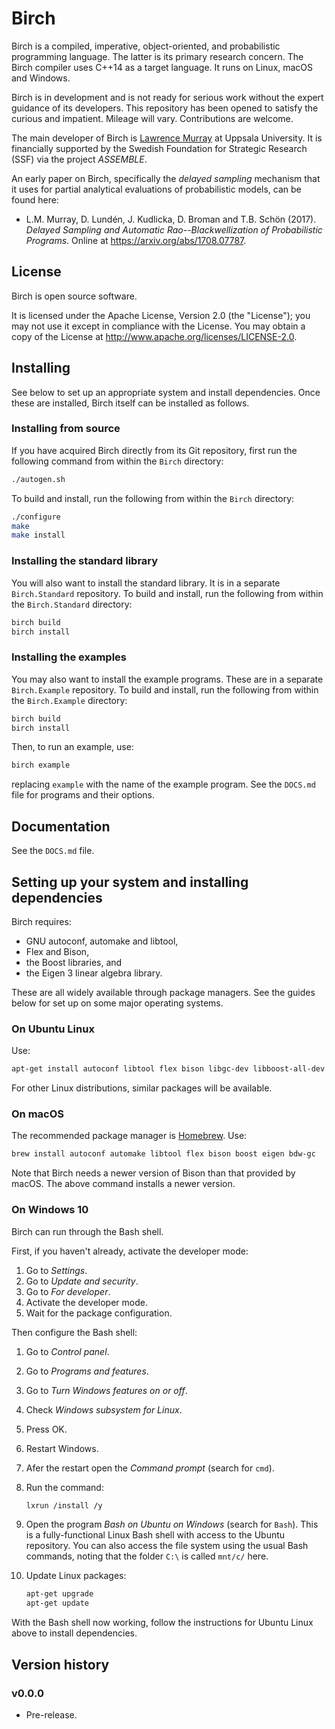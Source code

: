 # Birch

Birch is a compiled, imperative, object-oriented, and probabilistic programming language. The latter is its primary research concern. The Birch compiler uses C++14 as a target language. It runs on Linux, macOS and Windows.

Birch is in development and is not ready for serious work without the expert guidance of its developers. This repository has been opened to satisfy the curious and impatient. Mileage will vary. Contributions are welcome.

The main developer of Birch is [Lawrence Murray](http://www.indii.org/research) at Uppsala University. It is financially supported by the Swedish Foundation for Strategic Research (SSF) via the project *ASSEMBLE*.

An early paper on Birch, specifically the *delayed sampling* mechanism that it uses for partial analytical evaluations of probabilistic models, can be found here:

  * L.M. Murray, D. Lundén, J. Kudlicka, D. Broman and T.B. Schön (2017). *Delayed Sampling and Automatic Rao--Blackwellization of Probabilistic Programs*. Online at <https://arxiv.org/abs/1708.07787>.

## License

Birch is open source software.

It is licensed under the Apache License, Version 2.0 (the "License"); you may not use it except in compliance with the License. You may obtain a copy of the License at <http://www.apache.org/licenses/LICENSE-2.0>.

## Installing

See below to set up an appropriate system and install dependencies. Once these are installed, Birch itself can be installed as follows.

### Installing from source

If you have acquired Birch directly from its Git repository, first run the following command from within the `Birch` directory:

```sh
./autogen.sh
```

To build and install, run the following from within the `Birch` directory:

```sh
./configure
make
make install
```

### Installing the standard library

You will also want to install the standard library. It is in a separate `Birch.Standard` repository. To build and install, run the following from within the `Birch.Standard` directory:

```sh
birch build
birch install
```

### Installing the examples

You may also want to install the example programs. These are in a separate `Birch.Example` repository. To build and install, run the following from within the `Birch.Example` directory:

```sh
birch build
birch install
```

Then, to run an example, use:

```sh
birch example
```

replacing `example` with the name of the example program. See the `DOCS.md` file for programs and their options.

## Documentation

See the `DOCS.md` file.

## Setting up your system and installing dependencies

Birch requires:

  * GNU autoconf, automake and libtool,
  * Flex and Bison,
  * the Boost libraries, and
  * the Eigen 3 linear algebra library.

These are all widely available through package managers. See the guides below for set up on some major operating systems.

### On Ubuntu Linux

Use:

```sh
apt-get install autoconf libtool flex bison libgc-dev libboost-all-dev libeigen3-dev
```

For other Linux distributions, similar packages will be available.

### On macOS

The recommended package manager is [Homebrew](http://brew.sh). Use:

```sh
brew install autoconf automake libtool flex bison boost eigen bdw-gc
```

Note that Birch needs a newer version of Bison than that provided by macOS. The above command installs a newer version.
    
### On Windows 10

Birch can run through the Bash shell.

First, if you haven't already, activate the developer mode:

1. Go to _Settings_.
2. Go to _Update and security_.
3. Go to _For developer_.
4. Activate the developer mode.
5. Wait for the package configuration.

Then configure the Bash shell:

1. Go to _Control panel_.
2. Go to _Programs and features_.
3. Go to _Turn Windows features on or off_.
4. Check _Windows subsystem for Linux_.
5. Press OK.
6. Restart Windows.
7. Afer the restart open the _Command prompt_ (search for `cmd`).
8. Run the command:
    ```sh
    lxrun /install /y
    ```

9. Open the program _Bash on Ubuntu on Windows_ (search for `Bash`). This is a fully-functional Linux Bash shell with access to the Ubuntu repository. You can also access the file system using the usual Bash commands, noting that the folder `C:\` is called `mnt/c/` here.

10. Update Linux packages:
    ```sh
    apt-get upgrade
    apt-get update
    ```

With the Bash shell now working, follow the instructions for Ubuntu Linux above to install dependencies.


## Version history

### v0.0.0

* Pre-release.
